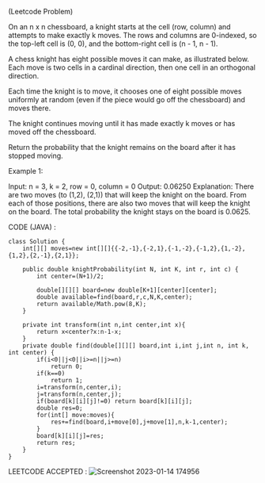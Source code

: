 
(Leetcode Problem) 


On an n x n chessboard, a knight starts at the cell (row, column) and attempts to make exactly k moves. The rows and columns are 0-indexed, so the top-left cell is (0, 0), and the bottom-right cell is (n - 1, n - 1).

A chess knight has eight possible moves it can make, as illustrated below. Each move is two cells in a cardinal direction, then one cell in an orthogonal direction.


Each time the knight is to move, it chooses one of eight possible moves uniformly at random (even if the piece would go off the chessboard) and moves there.

The knight continues moving until it has made exactly k moves or has moved off the chessboard.

Return the probability that the knight remains on the board after it has stopped moving.

 

Example 1:

Input: n = 3, k = 2, row = 0, column = 0
Output: 0.06250
Explanation: There are two moves (to (1,2), (2,1)) that will keep the knight on the board.
From each of those positions, there are also two moves that will keep the knight on the board.
The total probability the knight stays on the board is 0.0625.

CODE (JAVA) :

```
class Solution {
    int[][] moves=new int[][]{{-2,-1},{-2,1},{-1,-2},{-1,2},{1,-2},{1,2},{2,-1},{2,1}};

    public double knightProbability(int N, int K, int r, int c) {
        int center=(N+1)/2;

        double[][][] board=new double[K+1][center][center];
        double available=find(board,r,c,N,K,center);
        return available/Math.pow(8,K);
    }

    private int transform(int n,int center,int x){
        return x<center?x:n-1-x;
    }
    private double find(double[][][] board,int i,int j,int n, int k, int center) {
        if(i<0||j<0||i>=n||j>=n)
            return 0;
        if(k==0)
            return 1;
        i=transform(n,center,i);
        j=transform(n,center,j);
        if(board[k][i][j]!=0) return board[k][i][j];
        double res=0;
        for(int[] move:moves){
            res+=find(board,i+move[0],j+move[1],n,k-1,center);
        }
        board[k][i][j]=res;
        return res;
    }
}

```
LEETCODE ACCEPTED :
![Screenshot 2023-01-14 174956](https://user-images.githubusercontent.com/73281015/212471331-82326326-e8b4-44ae-ac72-2299ebc57e90.png)
